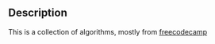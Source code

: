 ## Description 

This is a collection of algorithms, mostly from [freecodecamp](http://www.freecodecamp.com)